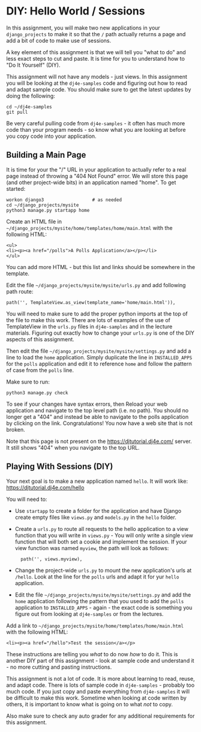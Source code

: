 DIY: Hello World / Sessions
===========================

In this assignment, you will make two new applications in your `django_projects`
to make it so that the `/` path actually returns a page and add a bit of code
to make use of sessions.

A key element of this assignment is that we will tell you "what to do" and
less exact steps to cut and paste.  It is time for you to understand how to "Do It Yourself" (DIY).

This assignment will not have any models - just views.  In this assignment you will
be looking at the `dj4e-samples` code and figuring out how to read and adapt sample code.
You should make sure to get the latest updates by doing the following:

    cd ~/dj4e-samples
    git pull

Be very careful pulling code from `dj4e-samples` - it often has much more
code than your program needs - so know what you are looking at before you copy
code into your application.

Building a Main Page
--------------------

It is time for your the "/" URL in your application to actually refer to a real page instead
of throwing a "404 Not Found" error.  We will store this page (and other project-wide
bits) in an application named "home".  To get started:

    workon django3                  # as needed
    cd ~/django_projects/mysite
    python3 manage.py startapp home

Create an HTML file in `~/django_projects/mysite/home/templates/home/main.html` with the following HTML:

    <ul>
    <li><p><a href="/polls">A Polls Application</a></p></li>
    </ul>


You can add more HTML - but this list and links should be somewhere in the template.

Edit the file `~/django_projects/mysite/mysite/urls.py` and add following path route:

    path('', TemplateView.as_view(template_name='home/main.html')),

You will need to make sure to add the proper python imports at the top of the file to make this work.
There are lots of examples of the use of TemplateView in the `urls.py` files in `dj4e-samples`
and in the lecture materials.  Figuring out exactly how to change your `urls.py` is one of the
DIY aspects of this assignment.

Then edit the file `~/django_projects/mysite/mysite/settings.py` and add a line to load the `home`
application.  Simply duplicate the line in `INSTALLED_APPS` for the `polls` application and edit it
to reference `home` and follow the pattern of case from the `polls` line.

Make sure to run:

    python3 manage.py check

To see if your changes have syntax errors, then Reload your web application and
navigate to the top level path (i.e. no path).  You should no longer
get a "404" and instead be able to navigate to the polls application by clicking on the link.
Congratulations!  You now have a web site that is not broken.

Note that this page is not present on the <a href="https://djtutorial.dj4e.com/" target="_blank">
https://djtutorial.dj4e.com/</a> server.  It still shows "404" when you navigate to the top URL.

Playing With Sessions (DIY)
---------------------------

Your next goal is to make a new application named `hello`.  It will work like:
<a href="https://djtutorial.dj4e.com/hello" target="_blank">
https://djtutorial.dj4e.com/hello</a>

You will need to:

* Use `startapp` to create a folder
for the application and have Django create empty files like `views.py` and `models.py` in the `hello` folder.


* Create a `urls.py` to route all requests to the hello application to a view function that you will write in
`views.py` - You will only write a single view function that will both set a cookie and implement the session.
If your view function was named `myview`, the path will look as follows:

        path('', views.myview),

* Change the project-wide `urls.py` to mount the new application's urls at `/hello`.  Look at the line for
the `polls` urls and adapt it for yur `hello` application.

* Edit the file `~/django_projects/mysite/mysite/settings.py` and add the `home` application following
the pattern that you used to add the `polls` application to `INSTALLED_APPS` - again - the exact code
is something you figure out from looking at `dj4e-samples` or from the lectures.

Add a link to `~/django_projects/mysite/home/templates/home/main.html` with the following HTML:

    <li><p><a href="/hello">Test the session</a></p>

These instructions are telling you *what* to do now *how* to do it. This is
another DIY part of this assignment -
look at sample code and understand it - no more cutting and pasting instructions.

This assignment is not a lot of code.   It is more about learning to read, reuse, and adapt code.
There is lots of sample code in `dj4e-samples` - probably
too much code.  If you just copy and paste everything from `dj4e-samples` it will be difficult to
make this work.  Sometime when looking at code written by others, it is important to know what
is going on to what *not* to copy.

Also make sure to check any auto grader for any additional requirements for this assignment.


